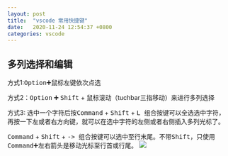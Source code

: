 ```yaml
---
layout: post
title:  "vscode 常用快捷键"
date:   2020-11-24 12:54:37 +0800
categories: vscode
---
```


## 多列选择和编辑
方式1:<kbd>Option</kbd>➕鼠标左键依次点选

方式2：<kbd>Option</kbd> ➕ <kbd>Shift</kbd> + 鼠标滚动（tuchbar三指移动）来进行多列选择

方式3:
选中一个字符后按<kbd>Command</kbd> + <kbd>Shift</kbd> + <kbd> L </kbd>组合按键可以全选选中字符，再按一下左或者右方向键，就可以在选中字符的左侧或者右侧插入多列光标了。

<kbd>Command</kbd> + <kbd>Shift</kbd> + <kbd> -> </kbd>组合按键可以选中至行末尾。不带<kbd>Shift</kbd>，只使用<kbd>Command</kbd>➕左右箭头是移动光标至行首或行尾。
![](http://yinyang.space/img/20201124_code_key.gif)



